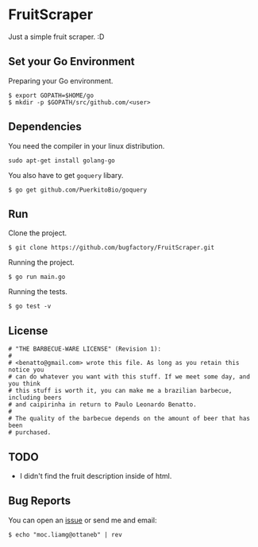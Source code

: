 # FruitScraper

Just a simple fruit scraper. :D



## Set your Go Environment

Preparing your Go environment.

```
$ export GOPATH=$HOME/go
$ mkdir -p $GOPATH/src/github.com/<user>
```

## Dependencies 

You need the compiler in your linux distribution.

```
sudo apt-get install golang-go
```

You also have to get `goquery` libary.

```
$ go get github.com/PuerkitoBio/goquery 
```

## Run

Clone the project.

```
$ git clone https://github.com/bugfactory/FruitScraper.git
```

Running the project.

```
$ go run main.go
```

Running the tests.

```
$ go test -v
```

## License

```
# "THE BARBECUE-WARE LICENSE" (Revision 1):
#
# <benatto@gmail.com> wrote this file. As long as you retain this notice you
# can do whatever you want with this stuff. If we meet some day, and you think
# this stuff is worth it, you can make me a brazilian barbecue, including beers
# and caipirinha in return to Paulo Leonardo Benatto.
#
# The quality of the barbecue depends on the amount of beer that has been
# purchased.
```

## TODO

 * I didn't find the fruit description inside of html.

## Bug Reports

You can open an [issue](https://github.com/bugfactory/FruitScraper/issues) or send me and email:

```
$ echo "moc.liamg@ottaneb" | rev
```
